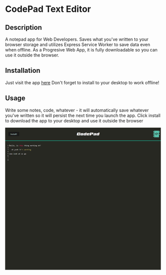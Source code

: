 # CodePad Text Editor

## Description
A notepad app for Web Developers. Saves what you've written to your browser storage and utilizes Express Service Worker to save data even when offline. As a Progresive Web App, it is fully downloadable so you can use it outside the browser.


## Installation

Just visit the app [here](https://evening-everglades-03167.herokuapp.com) Don't forget to install to your desktop to work offline!

## Usage
Write some notes, code, whatever - it will automatically save whatever you've written so it will persist the next time you launch the app. Click install to download the app to your desktop and use it outside the browser

![CodePad](Assets/screenshot.png)
